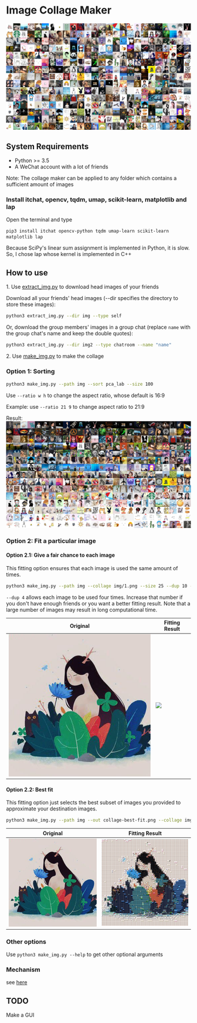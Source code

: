 # Image Collage Maker

![](result-rand.png)

## System Requirements

- Python >= 3.5
- A WeChat account with a lot of friends

Note: The collage maker can be applied to any folder which contains a sufficient amount of images

### Install itchat, opencv, tqdm, umap, scikit-learn, matplotlib and lap

Open the terminal and type

```
pip3 install itchat opencv-python tqdm umap-learn scikit-learn matplotlib lap
```

Because SciPy's linear sum assignment is implemented in Python, it is slow. So, I chose lap whose kernel is implemented in C++

## How to use

1\. Use [extract_img.py](extract_img.py) to download head images of your friends

Download all your friends' head images (--dir specifies the directory to store these images):
```bash
python3 extract_img.py --dir img --type self
```

Or, download the group members' images in a group chat (replace ```name``` with the group chat's name and keep the double quotes):
```bash
python3 extract_img.py --dir img2 --type chatroom --name "name"
```

2\. Use [make_img.py](make_img.py) to make the collage

### Option 1: Sorting

```bash
python3 make_img.py --path img --sort pca_lab --size 100
```

Use ```--ratio w h``` to change the aspect ratio, whose default is 16:9

Example: use ```--ratio 21 9``` to change aspect ratio to 21:9

Result:
![PCA-LAB](result-tsne_bgr.png)

### Option 2: Fit a particular image

#### Option 2.1: Give a fair chance to each image

This fitting option ensures that each image is used the same amount of times.

```bash
python3 make_img.py --path img --collage img/1.png --size 25 --dup 10 --out collage.png
```

```--dup 4``` allows each image to be used four times. Increase that number if you don't have enough friends or you want a better fitting result. Note that a large number of images may result in long computational time.

| Original | Fitting Result |
| --- | --- |
| <img src="dest.png" width="400px"> | <img src="collage.png" width="400px"> |


#### Option 2.2: Best fit

This fitting option just selects the best subset of images you provided to approximate your destination images.

```bash
python3 make_img.py --path img --out collage-best-fit.png --collage img/1.png --size 25 --uneven
```

| Original | Fitting Result |
| --- | --- |
| <img src="dest.png" width="400px"> | <img src="collage-best-fit_bgr_-1.0.png" width="400px"> |


### Other options

Use ```python3 make_img.py --help``` to get other optional arguments

### Mechanism

see [here](Mechanism.md)

## TODO

Make a GUI



